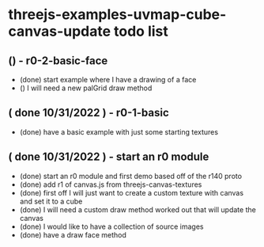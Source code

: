 # threejs-examples-uvmap-cube-canvas-update todo list

## () - r0-2-basic-face
* (done) start example where I have a drawing of a face
* () I will need a new palGrid draw method


## ( done 10/31/2022 ) - r0-1-basic
* (done) have a basic example with just some starting textures 

## ( done 10/31/2022 ) - start an r0 module
* (done) start an r0 module and first demo based off of the r140 proto
* (done) add r1 of canvas.js from threejs-canvas-textures
* (done) first off I will just want to create a custom texture with canvas and set it to a cube
* (done) I will need a custom draw method worked out that will update the canvas
* (done) I would like to have a collection of source images
* (done) have a draw face method 